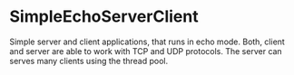 # SimpleEchoServerClient
Simple server and client applications, that runs in echo mode. Both, client and server are able to work with TCP and UDP protocols. The server can serves many clients using the thread pool.
